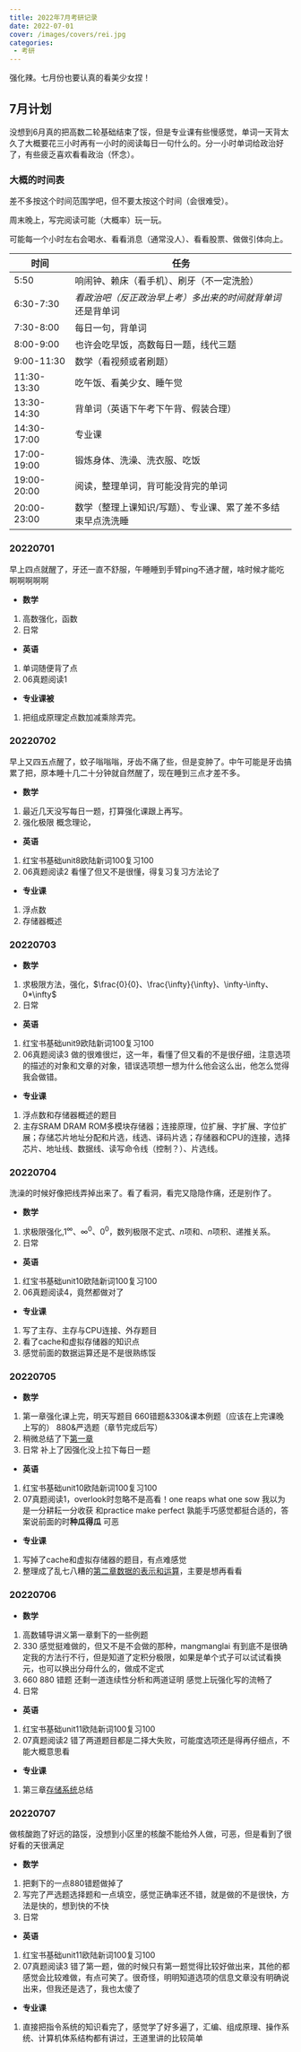 ```yaml
---
title: 2022年7月考研记录
date: 2022-07-01
cover: /images/covers/rei.jpg
categories:
 - 考研
---
```


强化辣。七月份也要认真的看美少女捏！

<!-- more -->

## 7月计划

没想到6月真的把高数二轮基础结束了馁，但是专业课有些慢感觉，单词一天背太久了大概要花三小时再有一小时的阅读每日一句什么的。分一小时单词给政治好了，有些疲乏喜欢看看政治（怀念）。


### 大概的时间表

差不多按这个时间范围学吧，但不要太按这个时间（会很难受）。

周末晚上，写完阅读可能（大概率）玩一玩。

可能每一个小时左右会喝水、看看消息（通常没人）、看看股票、做做引体向上。

| 时间        | 任务                                                         |
| ----------- | ------------------------------------------------------------ |
| 5:50        | 响闹钟、赖床（看手机）、刷牙（不一定洗脸）                   |
| 6:30-7:30   | _看政治吧（反正政治早上考）多出来的时间就背单词_  还是背单词 |
| 7:30-8:00   | 每日一句，背单词                                             |
| 8:00-9:00   | 也许会吃早饭，高数每日一题，线代三题                         |
| 9:00-11:30  | 数学（看视频或者刷题）                                       |
| 11:30-13:30 | 吃午饭、看美少女、睡午觉                                     |
| 13:30-14:30 | 背单词（英语下午考下午背、假装合理）                         |
| 14:30-17:00 | 专业课                                                       |
| 17:00-19:00 | 锻炼身体、洗澡、洗衣服、吃饭                                 |
| 19:00-20:00 | 阅读，整理单词，背可能没背完的单词                           |
| 20:00-23:00 | 数学（整理上课知识/写题）、专业课、累了差不多结束早点洗洗睡  |


### 20220701

早上四点就醒了，牙还一直不舒服，午睡睡到手臂ping不通才醒，啥时候才能吃啊啊啊啊啊

- **数学**

1. 高数强化，函数
2. 日常

- **英语**

1. 单词随便背了点
2. 06真题阅读1

- **专业课被**

1. 把组成原理定点数加减乘除弄完。

### 20220702

早上又四五点醒了，蚊子嗡嗡嗡，牙齿不痛了些，但是变肿了。中午可能是牙齿搞累了把，原本睡十几二十分钟就自然醒了，现在睡到三点才差不多。

- **数学**

1. 最近几天没写每日一题，打算强化课跟上再写。
2. 强化极限 概念理论，

- **英语**

1. 红宝书基础unit8欧陆新词100复习100
2. 06真题阅读2 看懂了但又不是很懂，得复习复习方法论了

- **专业课**

1. 浮点数
2. 存储器概述


### 20220703

- **数学**

1. 求极限方法，强化，$\frac{0}{0}、\frac{\infty}{\infty}、\infty-\infty、0*\infty$
2. 日常

- **英语**

1. 红宝书基础unit9欧陆新词100复习100
2. 06真题阅读3 做的很难很烂，这一年，看懂了但又看的不是很仔细，注意选项的描述的对象和文章的对象，错误选项想一想为什么他会这么出，他怎么觉得我会做错。

- **专业课**

1. 浮点数和存储器概述的题目
2. 主存SRAM DRAM ROM多模块存储器；连接原理，位扩展、字扩展、字位扩展；存储芯片地址分配和片选，线选、译码片选；存储器和CPU的连接，选择芯片、地址线、数据线、读写命令线（控制？）、片选线。

### 20220704

洗澡的时候好像把线弄掉出来了。看了看洞，看完又隐隐作痛，还是别作了。

- **数学**

1. 求极限强化,$1^{\infty}、\infty^0、0^0$，数列极限不定式、$n$项和、$n$项积、递推关系。
2. 日常

- **英语**

1. 红宝书基础unit10欧陆新词100复习100
2. 06真题阅读4，竟然都做对了

- **专业课**

1. 写了主存、主存与CPU连接、外存题目
2. 看了cache和虚拟存储器的知识点
3. 感觉前面的数据运算还是不是很熟练馁

### 20220705

- **数学**

1. 第一章强化课上完，明天写题目 660错题&330&课本例题（应该在上完课晚上写的）  880&严选题（章节完成后写）
2. 稍微总结了下[第一章](/blogs/blog/lim.md)
3. 日常 补上了因强化没上拉下每日一题

- **英语**

1. 红宝书基础unit10欧陆新词100复习100
2. 07真题阅读1，overlook时忽略不是高看！one reaps what one sow 我以为是一分耕耘一分收获 和practice make perfect 孰能手巧感觉都挺合适的，答案说前面的时**种瓜得瓜** 可恶

- **专业课**

1. 写掉了cache和虚拟存储器的题目，有点难感觉
2. 整理成了乱七八糟的[第二章数据的表示和运算](/blogs/blog/binary_add.md)，主要是想再看看


### 20220706

- **数学**

1. 高数辅导讲义第一章剩下的一些例题
2. 330 感觉挺难做的，但又不是不会做的那种，mangmanglai 有到底不是很确定我的方法行不行，但是知道了定积分极限，如果是单个式子可以试试看换元，也可以换出分母什么的，做成不定式
3. 660 880 错题  还剩一道连续性分析和两道证明 感觉上玩强化写的流畅了
4. 日常

- **英语**

1. 红宝书基础unit11欧陆新词100复习100
2. 07真题阅读2 错了两道题目都是二择大失败，可能度选项还是得再仔细点，不能大概意思看

- **专业课**

1. 第三章[存储系统](/blogs/blog/storge.md)总结

### 20220707

做核酸跑了好远的路馁，没想到小区里的核酸不能给外人做，可恶，但是看到了很好看的天很满足

- **数学**

1. 把剩下的一点880错题做掉了
2. 写完了严选题选择题和一点填空，感觉正确率还不错，就是做的不是很快，方法是快的，想到快的不快
3. 日常

- **英语**

1. 红宝书基础unit11欧陆新词100复习100
2. 07真题阅读3 错了第一题，做的时候只有第一题觉得比较好做出来，其他的都感觉会比较难做，有点可笑了。很奇怪，明明知道选项的信息文章没有明确说出来，但我还是选了，我也太傻了


- **专业课**

1. 直接把指令系统的知识看完了，感觉学了好多遍了，汇编、组成原理、操作系统、计算机体系结构都有讲过，王道里讲的比较简单